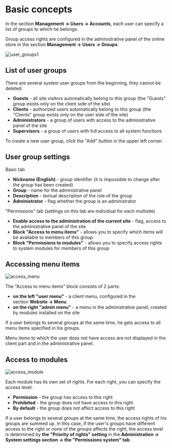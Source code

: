 # Basic concepts

In the section **Management → Users → Accounts**, each user can specify a list of groups to which he belongs.

Group access rights are configured in the administrative panel of the online store in the section **Management → Users → Groups**.

![user_groups1](https://user-images.githubusercontent.com/50182933/214753318-23761ca1-755b-428e-b5e0-2c31722feaa5.jpg)

## List of user groups

There are several system user groups from the beginning, they cannot be deleted:

-   **Guests** - all site visitors automatically belong to this group (the "Guests" group exists only on the client side of the site)
-   **Clients** - authorized users automatically belong to this group (the "Clients" group exists only on the user side of the site)
-   **Administrators** - a group of users with access to the administrative panel of the site
-   **Supervisors** - a group of users with full access to all system functions

To create a new user group, click the "Add" button in the upper left corner.

## User group settings

Basic tab

-   **Nickname (English)** - group identifier (it is impossible to change after the group has been created)
-   **Group** - name for the administrative panel
-   **Description** - textual description of the role of the group
-   **Administrator** - flag whether the group is an administrator

"Permissions" tab (settings on this tab are individual for each multisite)

-   **Enable access to the administration of the current site** - flag, access to the administrative panel of the site
-   **Block "Access to menu items"** - allows you to specify which items will be available to members of this group
-   **Block "Permissions to modules"** - allows you to specify access rights to system modules for members of this group

## Accessing menu items

![access_menu](https://user-images.githubusercontent.com/50182933/214918700-c20be73e-eb3f-4511-8b73-cc34e8fbf0e7.jpg)

The "Access to menu items" block consists of 2 parts:

-   **on the left "user menu"** - a client menu, configured in the section **Website → Menu**
-   **on the right "admin menu"** - a menu in the administrative panel, created by modules installed on the site

If a user belongs to several groups at the same time, he gets access to all menu items specified in his groups.

Menu items to which the user does not have access are not displayed in the client part and in the administrative panel.

## Access to modules

![access_module](https://user-images.githubusercontent.com/50182933/214918828-629361d7-23c7-4fd6-ba8d-a7b7382a833d.jpg)

Each module has its own set of rights. For each right, you can specify the access level:

-   **Permission** - the group has access to this right
-   **Prohibited** - the group does not have access to this right
-   **By default** - the group does not affect access to this right

If a user belongs to several groups at the same time, the access rights of his groups are summed up. In this case, if the user's groups have different access to the right or none of the groups affects the right, the access level is determined by **the "Priority of rights" setting** in the **Administration → System settings section → the "Permissions system" tab**.
